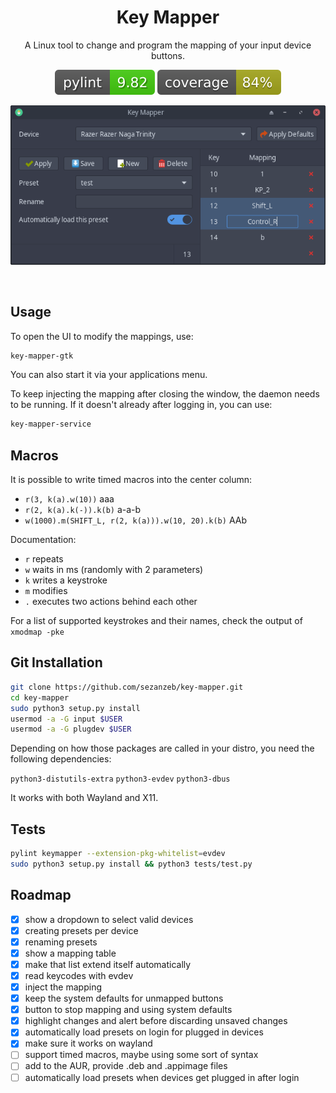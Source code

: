 <h1 align="center">Key Mapper</h1>

<p align="center">A Linux tool to change and program the mapping of your input device buttons.</p>

<p align="center"><img src="readme/pylint.svg"/> <img src="readme/coverage.svg"/></p>

<p align="center">
<img src="readme/screenshot.png"/>
</p>
<br/>

## Usage

To open the UI to modify the mappings, use:

```bash
key-mapper-gtk
```

You can also start it via your applications menu.

To keep injecting the mapping after closing the window, the daemon needs to
be running. If it doesn't already after logging in, you can use:

```bash
key-mapper-service
```

## Macros

It is possible to write timed macros into the center column:
- `r(3, k(a).w(10))` aaa
- `r(2, k(a).k(-)).k(b)` a-a-b
- `w(1000).m(SHIFT_L, r(2, k(a))).w(10, 20).k(b)` AAb

Documentation:
- `r` repeats
- `w` waits in ms (randomly with 2 parameters)
- `k` writes a keystroke
- `m` modifies
- `.` executes two actions behind each other

For a list of supported keystrokes and their names, check the output of `xmodmap -pke`

## Git Installation

```bash
git clone https://github.com/sezanzeb/key-mapper.git
cd key-mapper
sudo python3 setup.py install
usermod -a -G input $USER
usermod -a -G plugdev $USER
```

Depending on how those packages are called in your distro,
you need the following dependencies:

`python3-distutils-extra` `python3-evdev` `python3-dbus`

It works with both Wayland and X11.

## Tests

```bash
pylint keymapper --extension-pkg-whitelist=evdev
sudo python3 setup.py install && python3 tests/test.py
```

## Roadmap

- [x] show a dropdown to select valid devices
- [x] creating presets per device
- [x] renaming presets
- [x] show a mapping table
- [x] make that list extend itself automatically
- [x] read keycodes with evdev
- [x] inject the mapping
- [x] keep the system defaults for unmapped buttons
- [x] button to stop mapping and using system defaults
- [x] highlight changes and alert before discarding unsaved changes
- [x] automatically load presets on login for plugged in devices
- [x] make sure it works on wayland
- [ ] support timed macros, maybe using some sort of syntax
- [ ] add to the AUR, provide .deb and .appimage files
- [ ] automatically load presets when devices get plugged in after login
